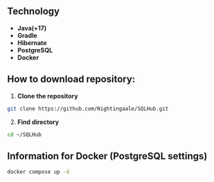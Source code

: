## Technology  

- **Java(+17)**
- **Gradle**
- **Hibernate**
- **PostgreSQL**
- **Docker**
  
## How to download repository:

1. **Clone the repository**
``` bash  
git clone https://github.com/Nightingaale/SQLHub.git
```
2. **Find directory**
``` bash
cd ~/SQLHub
```

## Information for Docker (PostgreSQL settings)
``` bash
docker compose up -d
```
